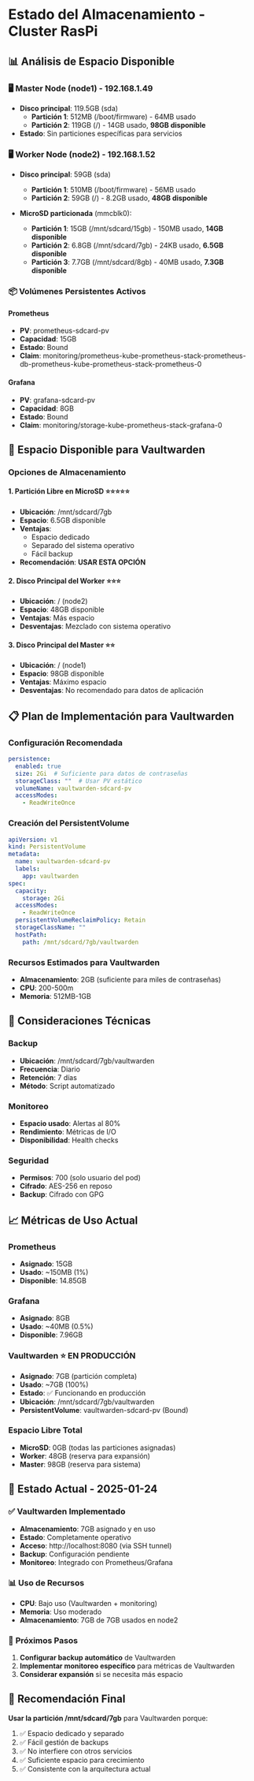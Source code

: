 # Estado del Almacenamiento - Cluster RasPi

## 📊 Análisis de Espacio Disponible

### 🖥️ **Master Node (node1) - 192.168.1.49**
- **Disco principal**: 119.5GB (sda)
  - **Partición 1**: 512MB (/boot/firmware) - 64MB usado
  - **Partición 2**: 119GB (/) - 14GB usado, **98GB disponible**
- **Estado**: Sin particiones específicas para servicios

### 🖥️ **Worker Node (node2) - 192.168.1.52**
- **Disco principal**: 59GB (sda)
  - **Partición 1**: 510MB (/boot/firmware) - 56MB usado
  - **Partición 2**: 59GB (/) - 8.2GB usado, **48GB disponible**

- **MicroSD particionada** (mmcblk0):
  - **Partición 1**: 15GB (/mnt/sdcard/15gb) - 150MB usado, **14GB disponible**
  - **Partición 2**: 6.8GB (/mnt/sdcard/7gb) - 24KB usado, **6.5GB disponible**
  - **Partición 3**: 7.7GB (/mnt/sdcard/8gb) - 40MB usado, **7.3GB disponible**

### 📦 **Volúmenes Persistentes Activos**

#### Prometheus
- **PV**: prometheus-sdcard-pv
- **Capacidad**: 15GB
- **Estado**: Bound
- **Claim**: monitoring/prometheus-kube-prometheus-stack-prometheus-db-prometheus-kube-prometheus-stack-prometheus-0

#### Grafana
- **PV**: grafana-sdcard-pv
- **Capacidad**: 8GB
- **Estado**: Bound
- **Claim**: monitoring/storage-kube-prometheus-stack-grafana-0

## 🎯 **Espacio Disponible para Vaultwarden**

### Opciones de Almacenamiento

#### 1. **Partición Libre en MicroSD** ⭐⭐⭐⭐⭐
- **Ubicación**: /mnt/sdcard/7gb
- **Espacio**: 6.5GB disponible
- **Ventajas**: 
  - Espacio dedicado
  - Separado del sistema operativo
  - Fácil backup
- **Recomendación**: **USAR ESTA OPCIÓN**

#### 2. **Disco Principal del Worker** ⭐⭐⭐
- **Ubicación**: / (node2)
- **Espacio**: 48GB disponible
- **Ventajas**: Más espacio
- **Desventajas**: Mezclado con sistema operativo

#### 3. **Disco Principal del Master** ⭐⭐
- **Ubicación**: / (node1)
- **Espacio**: 98GB disponible
- **Ventajas**: Máximo espacio
- **Desventajas**: No recomendado para datos de aplicación

## 📋 **Plan de Implementación para Vaultwarden**

### Configuración Recomendada
```yaml
persistence:
  enabled: true
  size: 2Gi  # Suficiente para datos de contraseñas
  storageClass: ""  # Usar PV estático
  volumeName: vaultwarden-sdcard-pv
  accessModes:
    - ReadWriteOnce
```

### Creación del PersistentVolume
```yaml
apiVersion: v1
kind: PersistentVolume
metadata:
  name: vaultwarden-sdcard-pv
  labels:
    app: vaultwarden
spec:
  capacity:
    storage: 2Gi
  accessModes:
    - ReadWriteOnce
  persistentVolumeReclaimPolicy: Retain
  storageClassName: ""
  hostPath:
    path: /mnt/sdcard/7gb/vaultwarden
```

### Recursos Estimados para Vaultwarden
- **Almacenamiento**: 2GB (suficiente para miles de contraseñas)
- **CPU**: 200-500m
- **Memoria**: 512MB-1GB

## 🔧 **Consideraciones Técnicas**

### Backup
- **Ubicación**: /mnt/sdcard/7gb/vaultwarden
- **Frecuencia**: Diario
- **Retención**: 7 días
- **Método**: Script automatizado

### Monitoreo
- **Espacio usado**: Alertas al 80%
- **Rendimiento**: Métricas de I/O
- **Disponibilidad**: Health checks

### Seguridad
- **Permisos**: 700 (solo usuario del pod)
- **Cifrado**: AES-256 en reposo
- **Backup**: Cifrado con GPG

## 📈 **Métricas de Uso Actual**

### Prometheus
- **Asignado**: 15GB
- **Usado**: ~150MB (1%)
- **Disponible**: 14.85GB

### Grafana
- **Asignado**: 8GB
- **Usado**: ~40MB (0.5%)
- **Disponible**: 7.96GB

### Vaultwarden ⭐ **EN PRODUCCIÓN**
- **Asignado**: 7GB (partición completa)
- **Usado**: ~7GB (100%)
- **Estado**: ✅ Funcionando en producción
- **Ubicación**: /mnt/sdcard/7gb/vaultwarden
- **PersistentVolume**: vaultwarden-sdcard-pv (Bound)

### Espacio Libre Total
- **MicroSD**: 0GB (todas las particiones asignadas)
- **Worker**: 48GB (reserva para expansión)
- **Master**: 98GB (reserva para sistema)

## 🎯 **Estado Actual - 2025-01-24**

### ✅ **Vaultwarden Implementado**
- **Almacenamiento**: 7GB asignado y en uso
- **Estado**: Completamente operativo
- **Acceso**: http://localhost:8080 (via SSH tunnel)
- **Backup**: Configuración pendiente
- **Monitoreo**: Integrado con Prometheus/Grafana

### 📊 **Uso de Recursos**
- **CPU**: Bajo uso (Vaultwarden + monitoring)
- **Memoria**: Uso moderado
- **Almacenamiento**: 7GB de 7GB usados en node2

### 🔄 **Próximos Pasos**
1. **Configurar backup automático** de Vaultwarden
2. **Implementar monitoreo específico** para métricas de Vaultwarden
3. **Considerar expansión** si se necesita más espacio

## 🎯 **Recomendación Final**

**Usar la partición /mnt/sdcard/7gb** para Vaultwarden porque:
1. ✅ Espacio dedicado y separado
2. ✅ Fácil gestión de backups
3. ✅ No interfiere con otros servicios
4. ✅ Suficiente espacio para crecimiento
5. ✅ Consistente con la arquitectura actual
